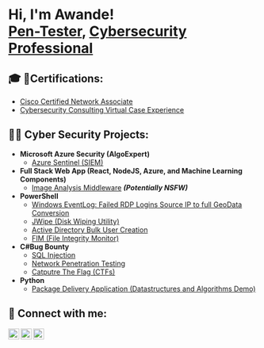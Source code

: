 <h1>Hi, I'm Awande! <br/><a href="https://github.com/Cybershezi">Pen-Tester</a>, <a href="https://www.linkedin.com/in/awande-shezi-31a236211/r/">Cybersecurity Professional</a> </h1>
<h2><b>🎓 📜Certifications:</b></h2>

- [Cisco Certified Network Associate](https://imgur.com/a/lBV2wTI)
- [Cybersecurity Consulting Virtual Case Experience](https://imgur.com/a/VW7DweY)

<h2>👨‍💻 Cyber Security Projects:</h2>

- <b>Microsoft Azure Security (AlgoExpert)</b>
  - [Azure Sentinel (SIEM)](https://github.com/joshmadakor1/Algorithms-Practice)
- <b>Full Stack Web App (React, NodeJS, Azure, and Machine Learning Components)</b>
  - [Image Analysis Middleware](https://github.com/joshmadakor1/4chan-Image-Analysis-Middleware-C964) <b><i>(Potentially NSFW)</b></i>
- <b>PowerShell</b>
  - [Windows EventLog: Failed RDP Logins Source IP to full GeoData Conversion](https://github.com/joshmadakor1/Sentinel-Lab)
  - [JWipe (Disk Wiping Utility)](https://github.com/joshmadakor1/Jwipe.PowerShell)
  - [Active Directory Bulk User Creation](https://github.com/joshmadakor1/AD_PS)
  - [FIM (File Integrity Monitor)](https://github.com/joshmadakor1/PowerShell-Integrity-FIM)
- <b>C#Bug Bounty</b>
  - [SQL Injection](https://github.com/joshmadakor1/EncrypterPOC)
  - [Network Penetration Testing](https://github.com/joshmadakor1/DecrypterPOC)
  - [Catputre The Flag (CTFs)](https://github.com/joshmadakor1/Key-Logger-With-Email)
- <b>Python</b>
  - [Package Delivery Application (Datastructures and Algorithms Demo)](https://github.com/joshmadakor1/Package-Delivery-Pathfinding-Algorithm)


<h2> 🤳 Connect with me:</h2>

[<img align="left" alt="JoshMadakor | Twitter" width="22px" src="https://cdn.jsdelivr.net/npm/simple-icons@v3/icons/twitter.svg" />][twitter]
[<img align="left" alt="JoshMadakor | LinkedIn" width="22px" src="https://cdn.jsdelivr.net/npm/simple-icons@v3/icons/linkedin.svg" />][linkedin]
[<img align="left" alt="JoshMadakor | Instagram" width="22px" src="https://cdn.jsdelivr.net/npm/simple-icons@v3/icons/instagram.svg" />][instagram]

[twitter]: https://twitter.com/SheziAwande
[instagram]: https://www.instagram.com/awande_shezi/
[linkedin]: https://www.linkedin.com/in/awande-shezi-31a236211/

<!--
**** is a ✨ _special_ ✨ repository because its `README.md` (this file) appears on your GitHub profile.

Here are some ideas to get you started:

- 🔭 I’m currently working on ...
- 🌱 I’m currently learning ...
- 👯 I’m looking to collaborate on ...
- 🤔 I’m looking for help with ...
- 💬 Ask me about ...
- 📫 How to reach me: ...
- 😄 Pronouns: ...
- ⚡ Fun fact: ...
-->
